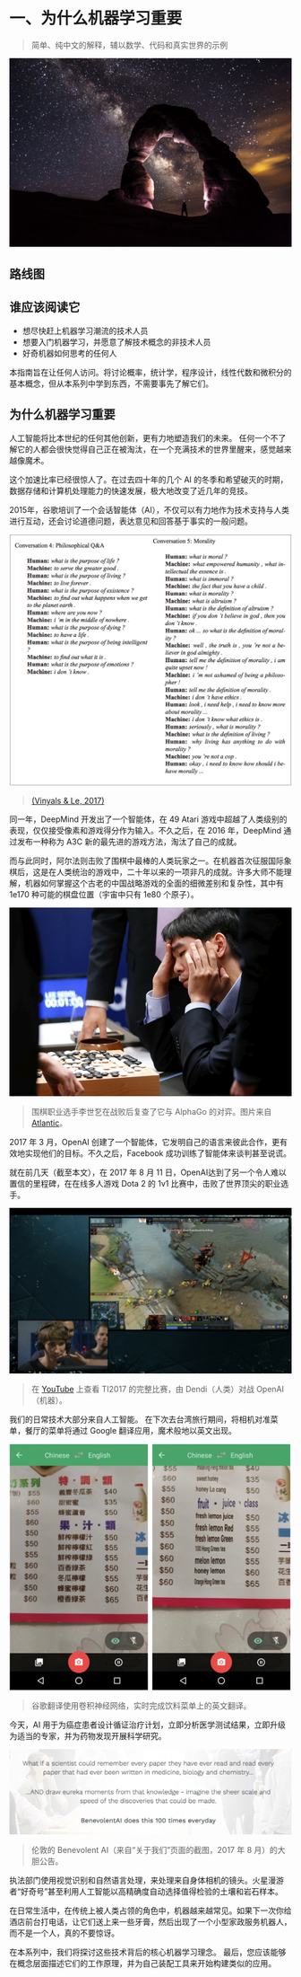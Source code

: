 # 一、为什么机器学习重要

> 简单、纯中文的解释，辅以数学、代码和真实世界的示例

![](img/1-1.jpeg)

## 路线图

## 谁应该阅读它

+   想尽快赶上机器学习潮流的技术人员
+   想要入门机器学习，并愿意了解技术概念的非技术人员
+   好奇机器如何思考的任何人

本指南旨在让任何人访问。将讨论概率，统计学，程序设计，线性代数和微积分的基本概念，但从本系列中学到东西，不需要事先了解它们。

## 为什么机器学习重要

人工智能将比本世纪的任何其他创新，更有力地塑造我们的未来。 任何一个不了解它的人都会很快觉得自己正在被淘汰，在一个充满技术的世界里醒来，感觉越来越像魔术。

这个加速比率已经很惊人了。在过去四十年的几个 AI 的冬季和希望破灭的时期，数据存储和计算机处理能力的快速发展，极大地改变了近几年的竞技。

2015年，谷歌培训了一个会话智能体（AI），不仅可以有力地作为技术支持与人类进行互动，还会讨论道德问题，表达意见和回答基于事实的一般问题。

![](img/1-2.png)

> [(Vinyals & Le, 2017)](https://arxiv.org/abs/1506.05869)

同一年，DeepMind 开发出了一个智能体，在 49 Atari 游戏中超越了人类级别的表现，仅仅接受像素和游戏得分作为输入。不久之后，在 2016 年，DeepMind 通过发布一种称为 A3C 新的最先进的游戏方法，淘汰了自己的成就。

而与此同时，阿尔法则击败了围棋中最棒的人类玩家之一。在机器首次征服国际象棋后，这是在人类统治的游戏中，二十年以来的一项非凡的成就。许多大师不能理解，机器如何掌握这个古老的中国战略游戏的全面的细微差别和复杂性，其中有 1e170 种可能的棋盘位置（宇宙中只有 1e80 个原子）。

![](img/1-3.png)

> 围棋职业选手李世乭在战败后复查了它与 AlphaGo 的对弈。图片来自 [Atlantic](https://www.theatlantic.com/technology/archive/2016/03/the-invisible-opponent/475611/)。

2017 年 3 月，OpenAI 创建了一个智能体，它发明自己的语言来彼此合作，更有效地实现他们的目标。不久之后，Facebook 成功训练了智能体来谈判甚至说谎。

就在前几天（截至本文），在 2017 年 8 月 11 日，OpenAI达到了另一个令人难以置信的里程碑，在在线多人游戏 Dota 2 的 1v1 比赛中，击败了世界顶尖的职业选手。

![](img/1-4.png)

> 在 [YouTube](https://www.youtube.com/watch?v=wiOopO9jTZw) 上查看 TI2017 的完整比赛，由 Dendi（人类）对战 OpenAI（机器）。

我们的日常技术大部分来自人工智能。 在下次去台湾旅行期间，将相机对准菜单，餐厅的菜单将通过 Google 翻译应用，魔术般地以英文出现。

![](img/1-5.png)

> 谷歌翻译使用卷积神经网络，实时完成饮料菜单上的英文翻译。

今天，AI 用于为癌症患者设计循证治疗计划，立即分析医学测试结果，立即升级为适当的专家，并为药物发现开展科学研究。

![](img/1-6.png)

> 伦敦的 Benevolent AI（来自“关于我们”页面的截图，2017 年 8 月）的大胆公告。

执法部门使用视觉识别和自然语言处理，来处理来自身体相机的镜头。火星漫游者“好奇号”甚至利用人工智能以高精确度自动选择值得检验的土壤和岩石样本。

在日常生活中，在传统上被人类占领的角色中，机器越来越常见。如果下一次你给酒店前台打电话，让它们送上来一些牙膏，然后出现了一个小型家政服务机器人，而不是一个人，真的不要惊讶。

在本系列中，我们将探讨这些技术背后的核心机器学习理念。 最后，您应该能够在概念层面描述它们的工作原理，并为自己装配工具来开始构建类似的应用。
